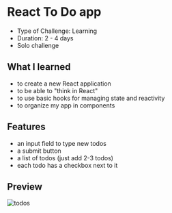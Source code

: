 # React To Do app

- Type of Challenge: Learning
- Duration: 2 - 4 days
- Solo challenge

## What I learned 
- to create a new React application
- to be able to "think in React"
- to use basic hooks for managing state and reactivity
- to organize my app in components

## Features
- an input field to type new todos
- a submit button
- a list of todos (just add 2-3 todos)
- each todo has a checkbox next to it

## Preview
![todos](https://user-images.githubusercontent.com/82021643/134004846-83f21203-97d4-4b28-a716-44805603c7a5.png)
